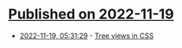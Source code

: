 # [Published on 2022-11-19](index.md)

* [2022-11-19, 05:31:29](https://news.ycombinator.com/item?id=33667270) - [Tree views in CSS](https://iamkate.com/code/tree-views/)
